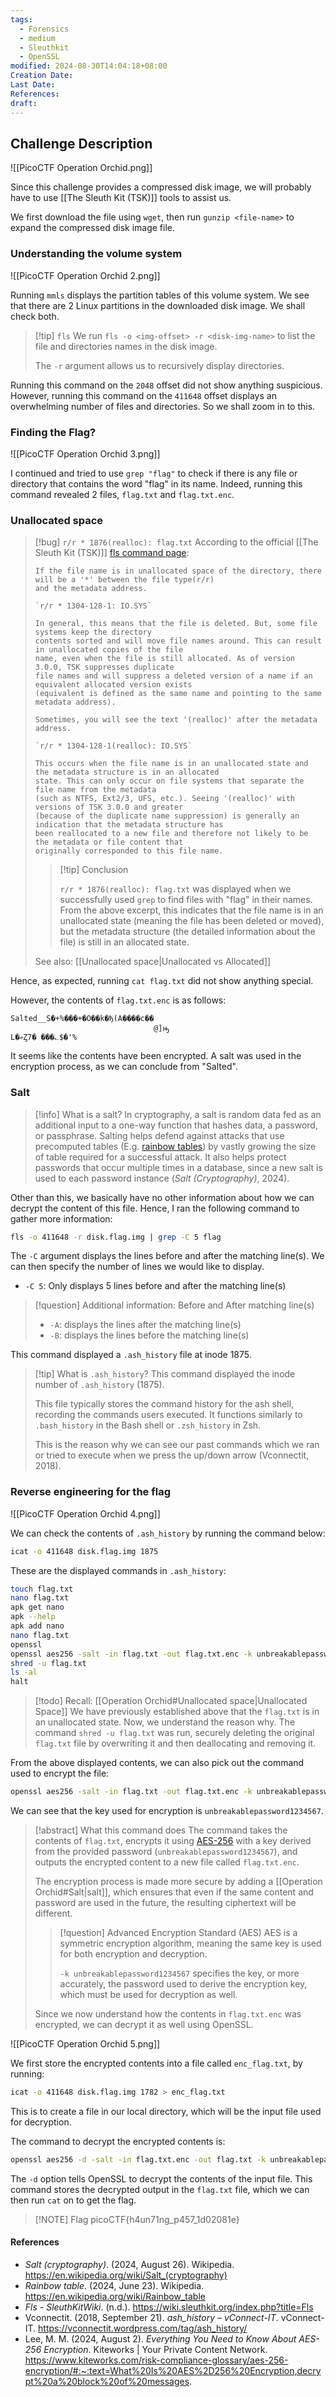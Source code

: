 ```yaml
---
tags:
  - Forensics
  - medium
  - Sleuthkit
  - OpenSSL
modified: 2024-08-30T14:04:18+08:00
Creation Date: 
Last Date: 
References: 
draft: 
---
```

## Challenge Description 
![[PicoCTF Operation Orchid.png]]

Since this challenge provides a compressed disk image, we will probably have to use [[The Sleuth Kit (TSK)]] tools to assist us. 

We first download the file using `wget`, then run `gunzip <file-name>` to expand the compressed disk image file.
### Understanding the volume system
![[PicoCTF Operation Orchid 2.png]]

Running `mmls` displays the partition tables of this volume system. We see that there are 2 Linux partitions in the downloaded disk image. We shall check both.

>[!tip] `fls` 
>We run `fls -o <img-offset> -r <disk-img-name>` to list the file and directories names in the disk image. 
>
>The `-r` argument allows us to recursively display directories.

Running this command on the `2048` offset did not show anything suspicious. However, running this command on the `411648` offset displays an overwhelming number of files and directories. So we shall zoom in to this. 

### Finding the Flag?
![[PicoCTF Operation Orchid 3.png]]

I continued and tried to use `grep "flag"` to check if there is any file or directory that contains the word "flag" in its name. Indeed, running this command revealed 2 files, `flag.txt` and `flag.txt.enc`.
### Unallocated space
>[!bug] `r/r * 1876(realloc): flag.txt`
>According to the official [[The Sleuth Kit (TSK)]] [fls command page](https://wiki.sleuthkit.org/index.php?title=Fls):
>```
>If the file name is in unallocated space of the directory, there will be a '*' between the file type(r/r)
>and the metadata address.
>
>`r/r * 1304-128-1: IO.SYS`
>
>In general, this means that the file is deleted. But, some file systems keep the directory 
>contents sorted and will move file names around. This can result in unallocated copies of the file
>name, even when the file is still allocated. As of version 3.0.0, TSK suppresses duplicate 
>file names and will suppress a deleted version of a name if an equivalent allocated version exists
>(equivalent is defined as the same name and pointing to the same metadata address).
>
>Sometimes, you will see the text '(realloc)' after the metadata address.
>
>`r/r * 1304-128-1(realloc): IO.SYS`
>
>This occurs when the file name is in an unallocated state and the metadata structure is in an allocated 
>state. This can only occur on file systems that separate the file name from the metadata 
>(such as NTFS, Ext2/3, UFS, etc.). Seeing '(realloc)' with versions of TSK 3.0.0 and greater 
>(because of the duplicate name suppression) is generally an indication that the metadata structure has 
>been reallocated to a new file and therefore not likely to be the metadata or file content that
>originally corresponded to this file name.
>```
>>[!tip] Conclusion
>>
>>`r/r * 1876(realloc): flag.txt` was displayed when we successfully used `grep` to find files with "flag" in their names. From the above excerpt, this indicates that the file name is in an unallocated state (meaning the file has been deleted or moved), but the metadata structure (the detailed information about the file) is still in an allocated state.
>
>See also: [[Unallocated space|Unallocated vs Allocated]]

Hence, as expected, running `cat flag.txt` did not show anything special. 

However, the contents of `flag.txt.enc` is as follows:

```
Salted__S�+%���+�O��k�ђ(A����c��
                                @]ԣ
L�ޢȤ7� ���؎$�'%
```

 It seems like the contents have been encrypted. A salt was used in the encryption process, as we can conclude from  "Salted". 
 
### Salt

>[!info] What is a salt?
>In cryptography, a salt is random data fed as an additional input to a one-way function that hashes data, a password, or passphrase. Salting helps defend against attacks that use precomputed tables (E.g. [rainbow tables](https://en.wikipedia.org/wiki/Rainbow_table)) by vastly growing the size of table required for a successful attack. It also helps protect passwords that occur multiple times in a database, since a new salt is used to each password instance (_Salt (Cryptography)_, 2024). 

Other than this, we basically have no other information about how we can decrypt the content of this file. Hence, I ran the following command to gather more information:

```bash
fls -o 411648 -r disk.flag.img | grep -C 5 flag
```

The `-C` argument displays the lines before and after the matching line(s). We can then specify the number of lines we would like to display. 
- `-C 5`: Only displays 5 lines before and after the matching line(s)

>[!question] Additional information: Before and After matching line(s)
>- `-A`: displays the lines after the matching line(s)
>- `-B`: displays the lines before the matching line(s)

This command displayed a `.ash_history` file at inode 1875. 

>[!tip] What is `.ash_history`?
>This command displayed the inode number of `.ash_history` (1875). 
>
>This file typically stores the command history for the ash shell, recording the commands users executed. It functions similarly to `.bash_history` in the Bash shell or `.zsh_history` in Zsh. 
>
>This is the reason why we can see our past commands which we ran or tried to execute when we press the up/down arrow (Vconnectit, 2018).
### Reverse engineering for the flag
![[PicoCTF Operation Orchid 4.png]]

We can check the contents of `.ash_history` by running the command below:
```bash
icat -o 411648 disk.flag.img 1875
```

These are the displayed commands in `.ash_history`:
```bash
touch flag.txt
nano flag.txt 
apk get nano
apk --help
apk add nano
nano flag.txt 
openssl
openssl aes256 -salt -in flag.txt -out flag.txt.enc -k unbreakablepassword1234567
shred -u flag.txt
ls -al
halt
```

>[!todo] Recall: [[Operation Orchid#Unallocated space|Unallocated Space]]
>We have previously established above that the `flag.txt` is in an unallocated state. Now, we understand the reason why. The command `shred -u flag.txt` was run, securely deleting the original `flag.txt` file by overwriting it and then deallocating and removing it.

From the above displayed contents, we can also pick out the command used to encrypt the file:
```bash
openssl aes256 -salt -in flag.txt -out flag.txt.enc -k unbreakablepassword1234567
```
We can see that the key used for encryption is `unbreakablepassword1234567`. 

>[!abstract] What this command does
>The command takes the contents of `flag.txt`, encrypts it using [AES-256](https://www.kiteworks.com/risk-compliance-glossary/aes-256-encryption/#:~:text=What%20Is%20AES%2D256%20Encryption,decrypt%20a%20block%20of%20messages.) with a key derived from the provided password (`unbreakablepassword1234567`), and outputs the encrypted content to a new file called `flag.txt.enc`. 
>
>The encryption process is made more secure by adding a [[Operation Orchid#Salt|salt]], which ensures that even if the same content and password are used in the future, the resulting ciphertext will be different.
>
>>[!question] Advanced Encryption Standard (AES)
>>AES is a symmetric encryption algorithm, meaning the same key is used for both encryption and decryption. 
>>
>>`-k unbreakablepassword1234567` specifies the key, or more accurately, the password used to derive the encryption key, which must be used for decryption as well.
>
>Since we now understand how the contents in `flag.txt.enc` was encrypted, we can decrypt it as well using OpenSSL.

![[PicoCTF Operation Orchid 5.png]]

We first store the encrypted contents into a file called `enc_flag.txt`, by running:
```bash
icat -o 411648 disk.flag.img 1782 > enc_flag.txt
```

This is to create a file in our local directory, which will be the input file used for decryption.

The command to decrypt the encrypted contents is:
```bash
openssl aes256 -d -salt -in flag.txt.enc -out flag.txt -k unbreakablepassword1234567
```
The `-d` option tells OpenSSL to decrypt the contents of the input file. This command stores the decrypted output in the `flag.txt` file, which we can then run `cat` on to get the flag. 

> [!NOTE] Flag
>picoCTF{h4un71ng_p457_1d02081e}
#### References
- _Salt (cryptography)_. (2024, August 26). Wikipedia. https://en.wikipedia.org/wiki/Salt_(cryptography)
- _Rainbow table_. (2024, June 23). Wikipedia. https://en.wikipedia.org/wiki/Rainbow_table
- _Fls - SleuthKitWiki_. (n.d.). https://wiki.sleuthkit.org/index.php?title=Fls
- Vconnectit. (2018, September 21). _ash_history – vConnect-IT_. vConnect-IT. https://vconnectit.wordpress.com/tag/ash_history/
- Lee, M. M. (2024, August 2). _Everything You Need to Know About AES-256 Encryption_. Kiteworks | Your Private Content Network. https://www.kiteworks.com/risk-compliance-glossary/aes-256-encryption/#:~:text=What%20Is%20AES%2D256%20Encryption,decrypt%20a%20block%20of%20messages.